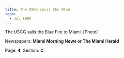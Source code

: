 ```yaml
---  
title: The USCG sails the Blue  
tags:  
  - Jul 1980  
---  
```

  
The USCG sails the Blue Fire to Miami. [Photo]  
  
Newspapers: **Miami Morning News or The Miami Herald**  
  
Page: **4**, Section: **C** 
